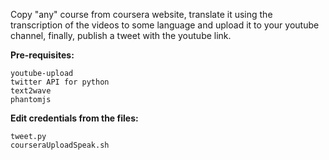 Copy "any" course from coursera website, translate it using the transcription of the videos to some language and upload it to your youtube channel, finally, publish a tweet with the youtube link.

**Pre-requisites:**

```
youtube-upload
twitter API for python
text2wave
phantomjs
```

**Edit credentials from the files:**
```  
tweet.py
courseraUploadSpeak.sh
```

